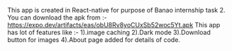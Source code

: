 This app is created in React-native for purpose of Banao internship task 2.
You can download the apk from :-
    https://expo.dev/artifacts/eas/obU8Rv8yoCUxSb52woc5Yt.apk
This app has lot of features like :-
  1).image caching
  2).Dark mode
  3).Download button for images
  4).About page added for details of code.
  

